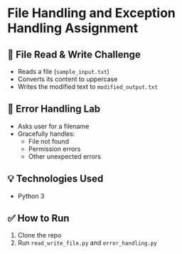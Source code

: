 # File Handling and Exception Handling Assignment

## 🔹 File Read & Write Challenge
- Reads a file (`sample_input.txt`)
- Converts its content to uppercase
- Writes the modified text to `modified_output.txt`

## 🔹 Error Handling Lab
- Asks user for a filename
- Gracefully handles:
  - File not found
  - Permission errors
  - Other unexpected errors

## 💡 Technologies Used
- Python 3

## ✅ How to Run
1. Clone the repo
2. Run `read_write_file.py` and `error_handling.py`
